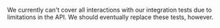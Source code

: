 We currently can't cover all interactions with our integration tests due to limitations in the API.
We should eventually replace these tests, however.